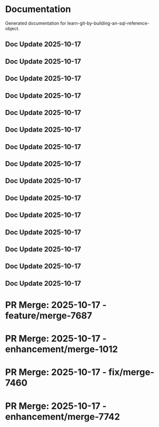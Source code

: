 # Documentation

Generated documentation for learn-git-by-building-an-sql-reference-object.

## Doc Update 2025-10-17

## Doc Update 2025-10-17

## Doc Update 2025-10-17

## Doc Update 2025-10-17

## Doc Update 2025-10-17

## Doc Update 2025-10-17

## Doc Update 2025-10-17

## Doc Update 2025-10-17

## Doc Update 2025-10-17

## Doc Update 2025-10-17

## Doc Update 2025-10-17

## Doc Update 2025-10-17

## Doc Update 2025-10-17

## Doc Update 2025-10-17

## Doc Update 2025-10-17

# PR Merge: 2025-10-17 - feature/merge-7687

# PR Merge: 2025-10-17 - enhancement/merge-1012

# PR Merge: 2025-10-17 - fix/merge-7460

# PR Merge: 2025-10-17 - enhancement/merge-7742
